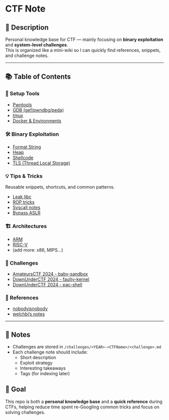 # CTF Note  

## 📖 Description  
Personal knowledge base for CTF — mainly focusing on **binary exploitation** and **system-level challenges**.  
This is organized like a mini-wiki so I can quickly find references, snippets, and challenge notes.  

---

## 📚 Table of Contents  

### 🔧 Setup Tools  
- [Pwntools](setup_tools/pwntools.md)  
- [GDB (gef/pwndbg/peda)](setup_tools/gdb.md)  
- [tmux](setup_tools/tmux.md)  
- [Docker & Environments](setup_tools/docker.md)  

### 🛠 Binary Exploitation  
- [Format String](binary_exploitation/format_string/README.md)  
- [Heap](binary_exploitation/heap/README.md)  
- [Shellcode](binary_exploitation/shellcode/README.md)  
- [TLS (Thread Local Storage)](binary_exploitation/tls/README.md)  

### 💡 Tips & Tricks  
Reusable snippets, shortcuts, and common patterns.  
- [Leak libc](tips/leak_libc.md)  
- [ROP tricks](tips/rop_tricks.md)  
- [Syscall notes](tips/syscall_notes.md)  
- [Bypass ASLR](tips/bypass_aslr.md)  

### 🏗 Architectures  
- [ARM](architectures/arm/README.md)  
- [RISC-V](architectures/riscv/README.md)  
- (add more: x86, MIPS...)  

### 📂 Challenges  
- [AmateursCTF 2024 - baby-sandbox](challenges/2024-AmateursCTF/shellcode-sandbox.md)  
- [DownUnderCTF 2024 - faulty-kernel](challenges/2024-DownUnderCTF/faulty-kernel.md)  
- [DownUnderCTF 2024 - pac-shell](challenges/2024-DownUnderCTF/pac-shell.md)  

### 🔗 References  
- [nobodyisnobody](https://github.com/nobodyisnobody/)  
- [welchbj’s notes](https://github.com/welchbj/ctf/blob/master/docs/binary-exploitation.md)  

---

## 🧩 Notes  
- Challenges are stored in `/challenges/<YEAR>-<CTFName>/<challenge>.md`  
- Each challenge note should include:  
  - Short description  
  - Exploit strategy  
  - Interesting takeaways  
  - Tags (for indexing later)  

## 🚀 Goal  
This repo is both a **personal knowledge base** and a **quick reference** during CTFs, helping reduce time spent re-Googling common tricks and focus on solving challenges.  